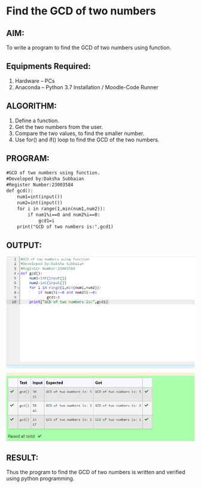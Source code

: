 # Find the GCD of two numbers

## AIM:
To write a program to find the GCD of two numbers using function.

## Equipments Required:
1. Hardware – PCs
2. Anaconda – Python 3.7 Installation / Moodle-Code Runner

## ALGORITHM:
1. Define a function.
2. Get the two numbers from the user.
3. Compare the two values, to find the smaller number.
4. Use for() and if() loop to find the GCD of the two numbers.

## PROGRAM:
```
#GCD of two numbers using function.
#Developed by:Daksha Subbaian
#Register Number:23003584
def gcd():
    num1=int(input())
    num2=int(input())
    for i in range(1,min(num1,num2)):
        if num1%i==0 and num2%i==0:
            gcd1=i
    print("GCD of two numbers is:",gcd1)
```


## OUTPUT:
![output](/output.png)


## RESULT:
Thus the program to find the GCD of two numbers is written and verified using python programming.
